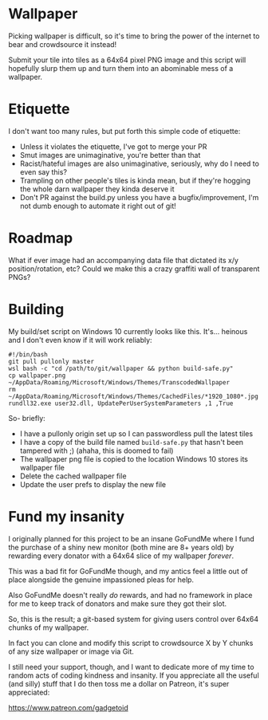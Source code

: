 # Wallpaper

Picking wallpaper is difficult, so it's time to bring the power of the internet to bear and crowdsource it instead!

Submit your tile into tiles as a 64x64 pixel PNG image and this script will hopefully slurp them up and turn them into an abominable mess of a wallpaper.

# Etiquette

I don't want too many rules, but put forth this simple code of etiquette:

* Unless it violates the etiquette, I've got to merge your PR
* Smut images are unimaginative, you're better than that
* Racist/hateful images are also unimaginative, seriously, why do I need to even say this?
* Trampling on other people's tiles is kinda mean, but if they're hogging the whole darn wallpaper they kinda deserve it
* Don't PR against the build.py unless you have a bugfix/improvement, I'm not dumb enough to automate it right out of git!

# Roadmap

What if ever image had an accompanying data file that dictated its x/y position/rotation, etc? Could we make this a crazy graffiti wall of transparent PNGs?

# Building

My build/set script on Windows 10 currently looks like this. It's... heinous and I don't even know if it will work reliably:

```
#!/bin/bash
git pull pullonly master
wsl bash -c "cd /path/to/git/wallpaper && python build-safe.py"
cp wallpaper.png ~/AppData/Roaming/Microsoft/Windows/Themes/TranscodedWallpaper
rm ~/AppData/Roaming/Microsoft/Windows/Themes/CachedFiles/*1920_1080*.jpg
rundll32.exe user32.dll, UpdatePerUserSystemParameters ,1 ,True
```

So- briefly:

* I have a pullonly origin set up so I can passwordless pull the latest tiles
* I have a copy of the build file named `build-safe.py` that hasn't been tampered with ;) (ahaha, this is doomed to fail)
* The wallpaper png file is copied to the location Windows 10 stores its wallpaper file
* Delete the cached wallpaper file
* Update the user prefs to display the new file

# Fund my insanity

I originally planned for this project to be an insane GoFundMe where I fund the purchase of a shiny new monitor (both mine are 8+ years old)
by rewarding every donator with a 64x64 slice of my wallpaper *forever*.

This was a bad fit for GoFundMe though, and my antics feel a little out of place alongside the genuine impassioned pleas for help.

Also GoFundMe doesn't really *do* rewards, and had no framework in place for me to keep track of donators and make sure they got their slot.

So, this is the result; a git-based system for giving users control over 64x64 chunks of my wallpaper.

In fact you can clone and modify this script to crowdsource X by Y chunks of any size wallpaper or image via Git.

I still need your support, though, and I want to dedicate more of my time to random acts of coding kindness and insanity.
If you appreciate all the useful (and silly) stuff that I do then toss me a dollar on Patreon, it's super appreciated:

https://www.patreon.com/gadgetoid

